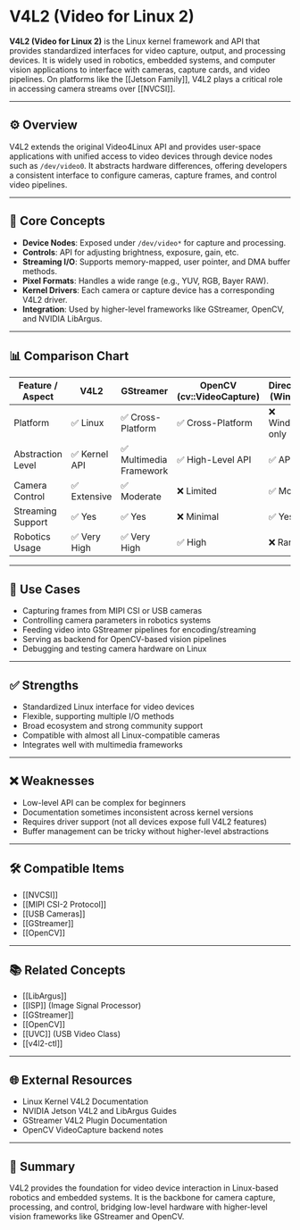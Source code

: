 # V4L2 (Video for Linux 2)

**V4L2 (Video for Linux 2)** is the Linux kernel framework and API that provides standardized interfaces for video capture, output, and processing devices. It is widely used in robotics, embedded systems, and computer vision applications to interface with cameras, capture cards, and video pipelines. On platforms like the [[Jetson Family]], V4L2 plays a critical role in accessing camera streams over [[NVCSI]].

---

## ⚙️ Overview

V4L2 extends the original Video4Linux API and provides user-space applications with unified access to video devices through device nodes such as `/dev/video0`. It abstracts hardware differences, offering developers a consistent interface to configure cameras, capture frames, and control video pipelines.

---

## 🧠 Core Concepts

- **Device Nodes**: Exposed under `/dev/video*` for capture and processing.  
- **Controls**: API for adjusting brightness, exposure, gain, etc.  
- **Streaming I/O**: Supports memory-mapped, user pointer, and DMA buffer methods.  
- **Pixel Formats**: Handles a wide range (e.g., YUV, RGB, Bayer RAW).  
- **Kernel Drivers**: Each camera or capture device has a corresponding V4L2 driver.  
- **Integration**: Used by higher-level frameworks like GStreamer, OpenCV, and NVIDIA LibArgus.  

---

## 📊 Comparison Chart

| Feature / Aspect         | V4L2 | GStreamer | OpenCV (cv::VideoCapture) | DirectShow (Windows) | Media Foundation |
|--------------------------|------|-----------|---------------------------|----------------------|------------------|
| Platform                 | ✅ Linux | ✅ Cross-Platform | ✅ Cross-Platform | ❌ Windows-only | ❌ Windows-only |
| Abstraction Level        | ✅ Kernel API | ✅ Multimedia Framework | ✅ High-Level API | ✅ API | ✅ API |
| Camera Control           | ✅ Extensive | ✅ Moderate | ❌ Limited | ✅ Moderate | ✅ Moderate |
| Streaming Support        | ✅ Yes | ✅ Yes | ❌ Minimal | ✅ Yes | ✅ Yes |
| Robotics Usage           | ✅ Very High | ✅ Very High | ✅ High | ❌ Rare | ❌ Rare |

---

## 🔧 Use Cases

- Capturing frames from MIPI CSI or USB cameras  
- Controlling camera parameters in robotics systems  
- Feeding video into GStreamer pipelines for encoding/streaming  
- Serving as backend for OpenCV-based vision pipelines  
- Debugging and testing camera hardware on Linux  

---

## ✅ Strengths

- Standardized Linux interface for video devices  
- Flexible, supporting multiple I/O methods  
- Broad ecosystem and strong community support  
- Compatible with almost all Linux-compatible cameras  
- Integrates well with multimedia frameworks  

---

## ❌ Weaknesses

- Low-level API can be complex for beginners  
- Documentation sometimes inconsistent across kernel versions  
- Requires driver support (not all devices expose full V4L2 features)  
- Buffer management can be tricky without higher-level abstractions  

---

## 🛠️ Compatible Items

- [[NVCSI]]  
- [[MIPI CSI-2 Protocol]]  
- [[USB Cameras]]  
- [[GStreamer]]  
- [[OpenCV]]  

---

## 📚 Related Concepts

- [[LibArgus]]  
- [[ISP]] (Image Signal Processor)  
- [[GStreamer]]  
- [[OpenCV]]  
- [[UVC]] (USB Video Class)
- [[v4l2-ctl]]

---

## 🌐 External Resources

- Linux Kernel V4L2 Documentation  
- NVIDIA Jetson V4L2 and LibArgus Guides  
- GStreamer V4L2 Plugin Documentation  
- OpenCV VideoCapture backend notes  

---

## 📝 Summary

V4L2 provides the foundation for video device interaction in Linux-based robotics and embedded systems. It is the backbone for camera capture, processing, and control, bridging low-level hardware with higher-level vision frameworks like GStreamer and OpenCV.
